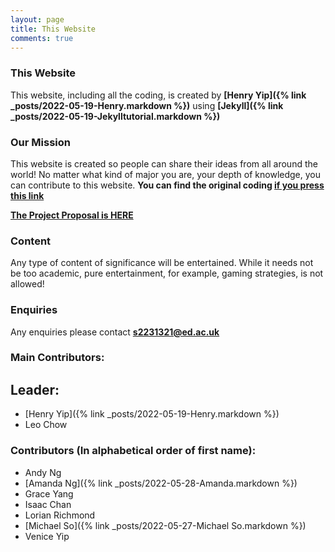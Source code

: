 ```yaml
---
layout: page
title: This Website
comments: true
---
```


### This Website

This website, including all the coding, is created by **[Henry Yip]({% link _posts/2022-05-19-Henry.markdown %})** using **[Jekyll]({% link _posts/2022-05-19-Jekylltutorial.markdown %})**

### Our Mission
This website is created so people can share their ideas from all around the world! No matter what kind of major you are, your depth of knowledge, you can contribute to this website.  **You can find the original coding [if you press this link](https://github.com/Henry-Yip/Group-Project-VSCode)**

[**The Project Proposal is HERE**]({{site.url}}/assets/finalized.pdf)

### Content
Any type of content of significance will be entertained. While it needs not be too academic, pure entertainment, for example, gaming strategies, is not allowed!

### Enquiries
Any enquiries please contact **s2231321@ed.ac.uk** 

### Main Contributors:
## Leader:
 - [Henry Yip]({% link _posts/2022-05-19-Henry.markdown %})
 - Leo Chow
### Contributors (In alphabetical order of first name):
 - Andy Ng 
 - [Amanda Ng]({% link _posts/2022-05-28-Amanda.markdown %})
 - Grace Yang
 - Isaac Chan
 - Lorian Richmond
 - [Michael So]({% link _posts/2022-05-27-Michael So.markdown %})
 - Venice Yip


